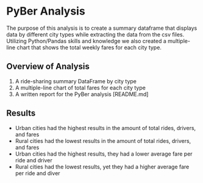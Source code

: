 # PyBer Analysis
The purpose of this analysis is to create a summary dataframe that displays data by different city types while extracting the data from the csv files. Utilizing Python/Pandas skills and knowledge we also created a multiple-line chart that shows the total weekly fares for each city type.
## Overview of Analysis
1. A ride-sharing summary DataFrame by city type
2. A multiple-line chart of total fares for each city type
3. A written report for the PyBer analysis [README.md]
## Results
- Urban cities had the highest results in the amount of total rides, drivers, and fares
- Rural cities had the lowest results in the amount of total rides, drivers, and fares
- Urban cities had the highest results, they had a lower average fare per ride and driver
- Rural cities had the lowest results, yet they had a higher average fare per ride and diver
